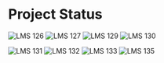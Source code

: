 # Project Status

![LMS 126][lms_126]
![LMS 127][lms_127]
![LMS 129][lms_129]
![LMS 130][lms_130]

![LMS 131][lms_131]
![LMS 132][lms_132]
![LMS 133][lms_133]
![LMS 135][lms_135]

<!-- Change REPO_NAME for the name of your repository -->
[lms_126]: https://byob.yarr.is/linero-tech/python-hw-hlinero/module_126
[lms_127]: https://byob.yarr.is/linero-tech/python-hw-hlinero/module_127
[lms_129]: https://byob.yarr.is/linero-tech/python-hw-hlinero/module_129
[lms_130]: https://byob.yarr.is/linero-tech/python-hw-hlinero/module_130
[lms_131]: https://byob.yarr.is/linero-tech/python-hw-hlinero/module_131
[lms_132]: https://byob.yarr.is/linero-tech/python-hw-hlinero/module_132
[lms_133]: https://byob.yarr.is/linero-tech/python-hw-hlinero/module_133
[lms_135]: https://byob.yarr.is/linero-tech/python-hw-hlinero/module_135